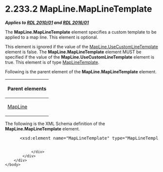 <html dir="LTR" xmlns:mshelp="http://msdn.microsoft.com/mshelp" xmlns:ddue="http://ddue.schemas.microsoft.com/authoring/2003/5" xmlns:xlink="http://www.w3.org/1999/xlink" xmlns:tool="http://www.microsoft.com/tooltip">
    <head>
        <meta http-equiv="Content-Type" content="text/html; CHARSET=utf-8"></meta>
        <meta name="save" content="history"></meta>
        <title>2.233.2 MapLine.MapLineTemplate</title>
        <xml>
            <mshelp:toctitle title="2.233.2 MapLine.MapLineTemplate"></mshelp:toctitle>
            <mshelp:rltitle title="[MS-RDL]: MapLine.MapLineTemplate"></mshelp:rltitle>
            <mshelp:keyword index="A" term="bb830dd1-51d5-4d50-8c5d-62cdf2e283a4"></mshelp:keyword>
            <mshelp:attr name="DCSext.ContentType" value="open specification"></mshelp:attr>
            <mshelp:attr name="AssetID" value="bb830dd1-51d5-4d50-8c5d-62cdf2e283a4"></mshelp:attr>
            <mshelp:attr name="TopicType" value="kbRef"></mshelp:attr>
            <mshelp:attr name="DCSext.Title" value="[MS-RDL]: MapLine.MapLineTemplate" />
        </xml>
    </head>
    <body>
        <div id="header">
            <h1 class="heading">2.233.2 MapLine.MapLineTemplate</h1>
        </div>
        <div id="mainSection">
            <div id="mainBody">
                <div id="allHistory" class="saveHistory"></div>
                <div id="sectionSection0" class="section" name="collapseableSection">
                    

<p><b><i>Applies to </i></b><a href="3428e690-a348-4ec7-8a6a-8efb42d2cdee.html"><b><i>RDL 2010/01</i></b></a><b><i>
and </i></b><a href="52ce3983-2bfc-4e72-9359-42aaf5fe4509.html"><b><i>RDL 2016/01</i></b></a></p>

<p>The <b>MapLine.MapLineTemplate</b> element specifies a
custom template to be applied to a map line. This element is optional. </p>

<p>This element is ignored if the value of the <a href="5d62095f-f196-44f8-a042-4e511e0e84c5.html">MapLine.UseCustomLineTemplate</a>
element is false. The <b>MapLine.MapLineTemplate</b> element MUST be specified
if the value of the <b>MapLine.UseCustomLineTemplate</b> element is true. This
element is of type <a href="37e2d016-be53-44eb-a5ae-5a01d6400909.html">MapLineTemplate</a>.</p>

<p>Following is the parent element of the <b>MapLine.MapLineTemplate</b>
element.</p>

<table>
 <thead>
  <tr>
   <th>
   <p>Parent elements</p>
   </th>
  </tr>
 </thead>
 <tr>
  <td>
  <p><a href="848562bc-c49f-443c-8002-ae8d395f9fde.html">MapLine</a></p>
  </td>
 </tr>
</table>

<p>The following is the XML Schema definition of the <b>MapLine.MapLineTemplate</b>
element.</p>

<dl>
<dd>
<div><pre> &lt;xsd:element name=&quot;MapLineTemplate&quot; type=&quot;MapLineTemplateType&quot; minOccurs=&quot;0&quot; /&gt;
  
</pre></div>
</dd></dl>


                </div>
            </div>
        </div>
    </body>
</html>